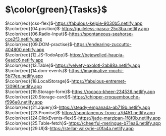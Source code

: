 # $\color{green}{Tasks}$
$\color{red}{css-flex}$-https://fabulous-kelpie-9030b5.netlify.app <br>
$\color{red}{04.position}$-https://guileless-pasca-25c3ba.netlify.app <br>
$\color{red}{06.Radio-Input}$-https://spontaneous-seahorse-cce2f3.netlify.app <br>
$\color{red}{09.DOM-practise}$-https://endearing-zuccutto-404800.netlify.app <br>
$\color{red}{12.JS-TodoApp}$-https://bejewelled-haupia-6eadc6.netlify.app <br>
$\color{red}{13.Table}$-https://velvety-axolotl-2ab88a.netlify.app <br>
$\color{red}{14.dom-events}$-https://imaginative-mochi-5b77ee.netlify.app <br>
$\color{red}{18.LocalStorage}$-https://fabulous-entremet-13096f.netlify.app <br>
$\color{red}{19.Storage-form}$-https://rococo-kheer-234536.netlify.app <br>
$\color{red}{20.Storage-card}$-https://chipper-croquembouche-f596e8.netlify.app <br>
$\color{red}{21.Jquery}$-https://steady-empanada-ab719b.netlify.app <br>
$\color{red}{23.Promise}$-https://spontaneous-froyo-a7d451.netlify.app <br>
$\color{red}{24.ClickEvents-flex}$-https://jade-marzipan-1f8f0b.netlify.app <br>
$\color{red}{25.Table-fetch}$-https://cheerful-meringue-b71ea6.netlify.app <br>
$\color{red}{29.UI}$-https://stellar-valkyrie-c0fa4a.netlify.app <br>


